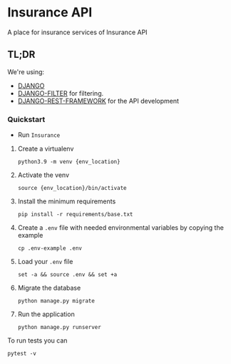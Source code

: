 # Insurance API
A place for insurance services of Insurance API

## TL;DR

We're using:

- [DJANGO](https://www.djangoproject.com/)
- [DJANGO-FILTER](https://django-filter.readthedocs.io/en/stable/) for filtering.
- [DJANGO-REST-FRAMEWORK](https://www.django-rest-framework.org/) for the API development

### Quickstart
 
* Run `Insurance`

1. Create a virtualenv
    ```
    python3.9 -m venv {env_location}
    ```
2. Activate the venv
    ```
    source {env_location}/bin/activate
    ```
3. Install the minimum requirements
    ```
    pip install -r requirements/base.txt
    ```
4. Create a `.env` file with needed environmental variables by copying the example
    ```
    cp .env-example .env
    ```
5. Load your `.env` file
    ```
    set -a && source .env && set +a
    ```
6. Migrate the database
   ```
   python manage.py migrate
   ```
   
7. Run the application
    ```
    python manage.py runserver
    ```


To run tests you can

```
pytest -v
```

